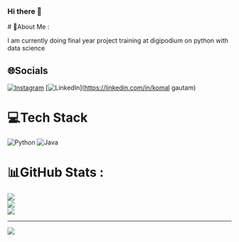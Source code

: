 ### Hi there 👋

<!--
**komalgautam12/komalgautam12** is a ✨ _special_ ✨ repository because its `README.md` (this file) appears on your GitHub profile.

Here are some ideas to get you started:

- 🔭 I’m currently working on ...
- 🌱 I’m currently learning ...
- 👯 I’m looking to collaborate on ...
- 🤔 I’m looking for help with ...
- 💬 Ask me about ...
- 📫 How to reach me: ...
- 😄 Pronouns: ...
- ⚡ Fun fact: ...
--># 💫About Me :
I am currently doing final year project training at digipodium on python with data science 

## 🌐Socials
[![Instagram](https://img.shields.io/badge/Instagram-%23E4405F.svg?logo=Instagram&logoColor=white)](https://instagram.com/_komal_gautam) [![LinkedIn](https://img.shields.io/badge/LinkedIn-%230077B5.svg?logo=linkedin&logoColor=white)](https://linkedin.com/in/komal gautam) 

# 💻Tech Stack
![Python](https://img.shields.io/badge/python-3670A0?style=for-the-badge&logo=python&logoColor=ffdd54) ![Java](https://img.shields.io/badge/java-%23ED8B00.svg?style=for-the-badge&logo=java&logoColor=white)
# 📊GitHub Stats :
![](https://github-readme-stats.vercel.app/api?username=komal12&theme=blue-green&hide_border=false&include_all_commits=false&count_private=false)<br/>
![](https://github-readme-streak-stats.herokuapp.com/?user=komal12&theme=blue-green&hide_border=false)<br/>
![](https://github-readme-stats.vercel.app/api/top-langs/?username=komal12&theme=blue-green&hide_border=false&include_all_commits=false&count_private=false&layout=compact)

---
[![](https://visitcount.itsvg.in/api?id=komal12&icon=0&color=0)](https://visitcount.itsvg.in)


